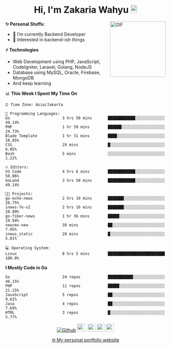 <h1 align="center">Hi, I'm Zakaria Wahyu <img src="https://github.com/TheDudeThatCode/TheDudeThatCode/blob/master/Assets/Hi.gif" width="20px" height="25px"></h1>

<img align="right" alt="GIF" height="175px" src="https://www.nayakapratama.co.id/wp-content/uploads/2019/07/Website-Maintenance.gif" />

**✨ Personal Stuffs:**
- 🔭 I’m currently Backend Developer
- 🌱 Interested in backend-ish things

**⚡ Technologies**
- Web Development using PHP, JavaScript, CodeIgniter, Laravel, Golang, NodeJS
- Database using MySQL, Oracle, Firebase, MongoDB
- And keep learning

<!--START_SECTION:waka-->
📊 **This Week I Spent My Time On** 

```text
⌚︎ Time Zone: Asia/Jakarta

💬 Programming Languages: 
Go                       3 hrs 58 mins       ████████████░░░░░░░░░░░░░   49.14% 
PHP                      1 hr 59 mins        ██████░░░░░░░░░░░░░░░░░░░   24.73% 
Blade Template           1 hr 31 mins        ████░░░░░░░░░░░░░░░░░░░░░   18.85% 
CSS                      29 mins             █░░░░░░░░░░░░░░░░░░░░░░░░   6.05% 
Bash                     5 mins              ░░░░░░░░░░░░░░░░░░░░░░░░░   1.22%

🔥 Editors: 
VS Code                  4 hrs 6 mins        ████████████░░░░░░░░░░░░░   50.86% 
GoLand                   3 hrs 58 mins       ████████████░░░░░░░░░░░░░   49.14%

🐱‍💻 Projects: 
go-echo-news             2 hrs 19 mins       ███████░░░░░░░░░░░░░░░░░░   28.75% 
inews-fe-v2              2 hrs 16 mins       ███████░░░░░░░░░░░░░░░░░░   28.09% 
go-fiber-news            1 hr 36 mins        █████░░░░░░░░░░░░░░░░░░░░   19.94% 
newcms-new               38 mins             ██░░░░░░░░░░░░░░░░░░░░░░░   7.95% 
inews_static             28 mins             █░░░░░░░░░░░░░░░░░░░░░░░░   5.81%

💻 Operating System: 
Linux                    8 hrs 5 mins        █████████████████████████   100.0%

```

**I Mostly Code in Go** 

```text
Go                       24 repos            ███████████░░░░░░░░░░░░░░   46.15% 
PHP                      11 repos            █████░░░░░░░░░░░░░░░░░░░░   21.15% 
JavaScript               5 repos             ██░░░░░░░░░░░░░░░░░░░░░░░   9.62% 
Java                     4 repos             ██░░░░░░░░░░░░░░░░░░░░░░░   7.69% 
HTML                     3 repos             █░░░░░░░░░░░░░░░░░░░░░░░░   5.77%

```



<!--END_SECTION:waka-->

<p align="center">
<a href="https://github.com/zakariawahyu" target="_blank"><img alt="Github" src="https://img.shields.io/badge/GitHub-%2312100E.svg?&style=for-the-badge&logo=Github&logoColor=white" /></a>
<a href="https://www.twitter.com/_zakariawahyu"><img src="https://img.shields.io/badge/twitter-%231DA1F2.svg?&style=for-the-badge&logo=twitter&logoColor=white" height=25></a> 
<a href="https://www.linkedin.com/in/zakariawahyu"><img src="https://img.shields.io/badge/linkedin-%230077B5.svg?&style=for-the-badge&logo=linkedin&logoColor=white" height=25></a> 
<a href="https://www.instagram.com/_zakariawahyu"><img src="https://img.shields.io/badge/instagram-%23E4405F.svg?&style=for-the-badge&logo=instagram&logoColor=white" height=25></a>
<a href="https://medium.com/@zakariawahyu"><img src="https://img.shields.io/badge/Medium-12100E?style=for-the-badge&logo=medium&logoColor=white" height=25></a>
</p>
<p align="center"><a href="https://www.zakariawahyu.com" target="_blank">🌐 My personal portfolio website</a></p>
